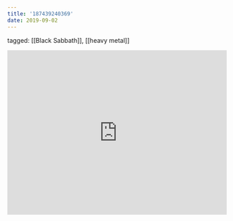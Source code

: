 ```yaml
---
title: '187439240369'
date: 2019-09-02
---
```

tagged: [[Black Sabbath]], [[heavy metal]]
<iframe allow="accelerometer; autoplay; clipboard-write; encrypted-media; gyroscope; picture-in-picture" allowfullscreen="" frameborder="0" height="375" id="youtube_iframe" src="https://www.youtube.com/embed/4LVUHNeqZeI?feature=oembed&amp;enablejsapi=1&amp;origin=https://safe.txmblr.com&amp;wmode=opaque" width="500"></iframe>